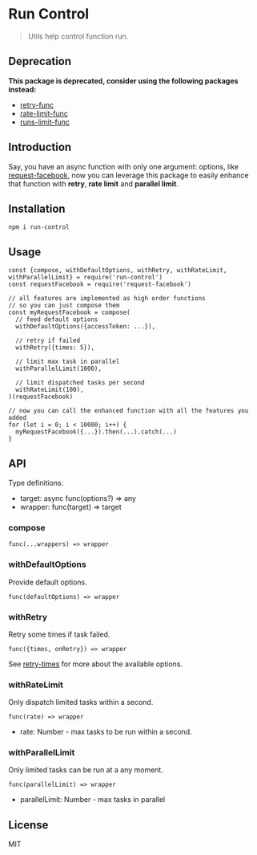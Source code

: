 # Run Control

> Utils help control function run.

## Deprecation

**This package is deprecated, consider using the following packages instead:**

- [retry-func](https://github.com/zhaoyao91/retry-func)
- [rate-limit-func](https://github.com/zhaoyao91/rate-limit-func)
- [runs-limit-func](https://github.com/zhaoyao91/runs-limit-func)

## Introduction

Say, you have an async function with only one argument: options, like [request-facebook](https://github.com/zhaoyao91/request-facebook), now
you can leverage this package to easily enhance that function with **retry**, **rate limit** and **parallel limit**.

## Installation

```
npm i run-control
``` 

## Usage

```ecmascript 6
const {compose, withDefaultOptions, withRetry, withRateLimit, withParallelLimit} = require('run-control')
const requestFacebook = require('request-facebook')

// all features are implemented as high order functions
// so you can just compose them
const myRequestFacebook = compose(
  // feed default options
  withDefaultOptions({accessToken: ...}),
  
  // retry if failed
  withRetry({times: 5}),
  
  // limit max task in parallel
  withParallelLimit(1000),
  
  // limit dispatched tasks per second
  withRateLimit(100),
)(requestFacebook)

// now you can call the enhanced function with all the features you added
for (let i = 0; i < 10000; i++) {
  myRequestFacebook({...}).then(...).catch(...)
}
```

## API

Type definitions:

- target: async func(options?) => any
- wrapper: func(target) => target

### compose

`func(...wrappers) => wrapper`

### withDefaultOptions

Provide default options.

`func(defaultOptions) => wrapper`

### withRetry

Retry some times if task failed.

`func({times, onRetry}) => wrapper`

See [retry-times](https://github.com/zhaoyao91/retry-times) for more about the available options.

### withRateLimit

Only dispatch limited tasks within a second.

`func(rate) => wrapper`

- rate: Number - max tasks to be run within a second.

### withParallelLimit

Only limited tasks can be run at a any moment.

`func(parallelLimit) => wrapper`

- parallelLimit: Number - max tasks in parallel

## License

MIT